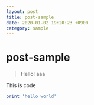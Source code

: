 ```yaml
---
layout: post
title: post-sample
date: 2020-01-02 19:20:23 +0900
category: sample
---
```

# post-sample
> Hello! aaa

This is code
```ruby
print 'hello world'
```
